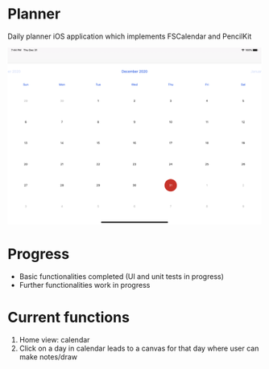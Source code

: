 # Planner
Daily planner iOS application which implements FSCalendar and PencilKit

<img src="Images/Simulator Screen Shot - iPad Pro (11-inch) (2nd generation) - 2020-12-31 at 19.44.42.png">

# Progress
- Basic functionalities completed (UI and unit tests in progress)
- Further functionalities work in progress

# Current functions
1) Home view: calendar
2) Click on a day in calendar leads to a canvas for that day where user can make notes/draw




